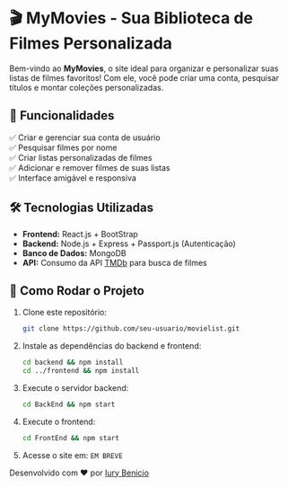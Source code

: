 # 🎬 MyMovies - Sua Biblioteca de Filmes Personalizada

Bem-vindo ao **MyMovies**, o site ideal para organizar e personalizar suas listas de filmes favoritos! Com ele, você pode criar uma conta, pesquisar títulos e montar coleções personalizadas.

## 🚀 Funcionalidades

✅ Criar e gerenciar sua conta de usuário  
✅ Pesquisar filmes por nome  
✅ Criar listas personalizadas de filmes  
✅ Adicionar e remover filmes de suas listas  
✅ Interface amigável e responsiva  

## 🛠️ Tecnologias Utilizadas

- **Frontend:** React.js + BootStrap  
- **Backend:** Node.js + Express + Passport.js (Autenticação)  
- **Banco de Dados:** MongoDB  
- **API:** Consumo da API [TMDb](https://www.themoviedb.org/) para busca de filmes  

## 🔧 Como Rodar o Projeto

1. Clone este repositório:
   ```sh
   git clone https://github.com/seu-usuario/movielist.git
   ```
2. Instale as dependências do backend e frontend:
   ```sh
   cd backend && npm install
   cd ../frontend && npm install
   ```
4. Execute o servidor backend:
   ```sh
   cd BackEnd && npm start
   ```
5. Execute o frontend:
   ```sh
   cd FrontEnd && npm start
   ```
6. Acesse o site em: `EM BREVE`


Desenvolvido com ❤️ por [Iury Benicio](https://github.com/IuryBenicio)

